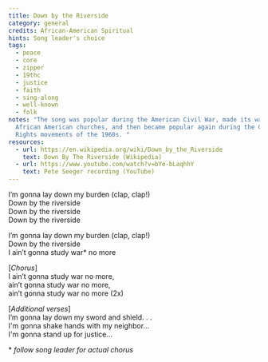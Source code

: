 ```yaml
---
title: Down by the Riverside
category: general
credits: African-American Spiritual
hints: Song leader's choice
tags:
  - peace
  - core
  - zipper
  - 19thc
  - justice
  - faith
  - sing-along
  - well-known
  - folk
notes: "The song was popular during the American Civil War, made its way into
  African American churches, and then became popular again during the Civil
  Rights movements of the 1960s. "
resources:
  - url: https://en.wikipedia.org/wiki/Down_by_the_Riverside
    text: Down By The Riverside (Wikipedia)
  - url: https://www.youtube.com/watch?v=bYe-bLaqhhY
    text: Pete Seeger recording (YouTube)
---
```

I’m gonna lay down my burden (clap, clap!)\
Down by the riverside\
Down by the riverside\
Down by the riverside  

I’m gonna lay down my burden (clap, clap!)\
Down by the riverside\
I ain’t gonna study war* no more  

[*Chorus*]\
I ain’t gonna study war no more,\
ain’t gonna study war no more,\
ain’t gonna study war no more (2x)  

[*Additional verses*]\
I’m gonna lay down my sword and shield. . .\
I'm gonna shake hands with my neighbor...\
I'm gonna stand up for justice...  

\* *follow song leader for actual chorus*
